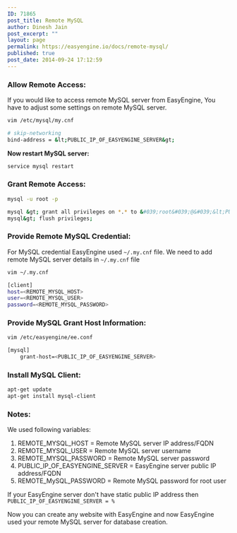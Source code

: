 ```yaml
---
ID: 71865
post_title: Remote MySQL
author: Dinesh Jain
post_excerpt: ""
layout: page
permalink: https://easyengine.io/docs/remote-mysql/
published: true
post_date: 2014-09-24 17:12:59
---
```

### **Allow Remote Access:**
If you would like to access remote MySQL server from EasyEngine, You have to adjust some settings on remote MySQL server. 

```bash
vim /etc/mysql/my.cnf

# skip-networking 
bind-address = &lt;PUBLIC_IP_OF_EASYENGINE_SERVER&gt;
```

**Now restart MySQL server:**
```bash
service mysql restart
```

### **Grant Remote Access:**

```bash
mysql -u root -p

mysql &gt; grant all privileges on *.* to &#039;root&#039;@&#039;&lt;PUBLIC_IP_OF_EASYENGINE_SERVER&gt;&#039;  IDENTIFIED BY &#039;REMOTE_MySQL_PASSWORD&#039; with grant option;
mysql&gt; flush privileges;
```

### **Provide Remote MySQL Credential:**
For MySQL credential EasyEngine used `~/.my.cnf` file.
We need to add remote MySQL server details in `~/.my.cnf` file

```bash
vim ~/.my.cnf

[client]
host=<REMOTE_MYSQL_HOST>
user=<REMOTE_MYSQL_USER>
password=<REMOTE_MYSQL_PASSWORD>
```

### **Provide MySQL Grant Host Information:**

```bash
vim /etc/easyengine/ee.conf

[mysql]
    grant-host=<PUBLIC_IP_OF_EASYENGINE_SERVER>
```

### **Install MySQL Client:**
```bash
apt-get update
apt-get install mysql-client
```

### Notes:
We used following variables:

1. REMOTE_MYSQL_HOST = Remote MySQL server IP address/FQDN
1. REMOTE_MYSQL_USER = Remote MySQL server username
1. REMOTE_MYSQL_PASSWORD = Remote MySQL server password
1. PUBLIC_IP_OF_EASYENGINE_SERVER = EasyEngine server public IP address/FQDN
1. REMOTE_MySQL_PASSWORD = Remote MySQL password for root user

If your EasyEngine server don't have static public IP address then 
`PUBLIC_IP_OF_EASYENGINE_SERVER = %`

Now you can create any website with EasyEngine and now EasyEngine used your remote MySQL server for database creation.